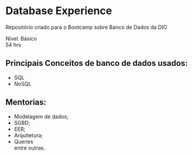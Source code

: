 # Database Experience

Repositório criado para o Bootcamp sobre Banco de Dados da DIO

Nível: Básico <br>
54 hrs

## Principais Conceitos de banco de dados usados:
- SQL
- NoSQL

## Mentorias:
- Modelagem de dados;
- SGBD;
- EER;
- Arquitetura;
- Queries <br>
entre outras.

